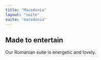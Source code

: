 ```yaml
---
title: "Macedonia"
layout: "suite"
suite: "macedonia"
---
```


## Made to entertain

Our Romanian suite is energetic and lovely.
